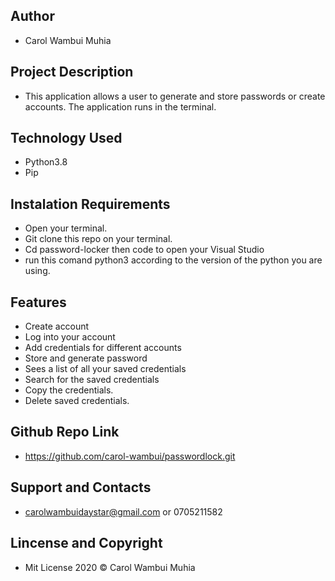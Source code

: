 ## Author
* Carol Wambui Muhia
## Project Description
* This application  allows a user to generate and store passwords or create accounts.
  The application runs in the  terminal.
## Technology Used
* Python3.8
* Pip
## Instalation Requirements
* Open your terminal.
* Git clone this repo on your terminal.
* Cd password-locker then code to open your Visual Studio
* run this comand python3 according to the version of the python you are using.
## Features
* Create account
* Log into your account
* Add credentials for different accounts
* Store and generate password
* Sees a list of all your saved credentials
* Search for the saved credentials
* Copy the credentials.
* Delete saved credentials.
## Github Repo Link
* https://github.com/carol-wambui/passwordlock.git
## Support and Contacts
* carolwambuidaystar@gmail.com or 0705211582
## Lincense and Copyright
* Mit License 2020 © Carol Wambui Muhia